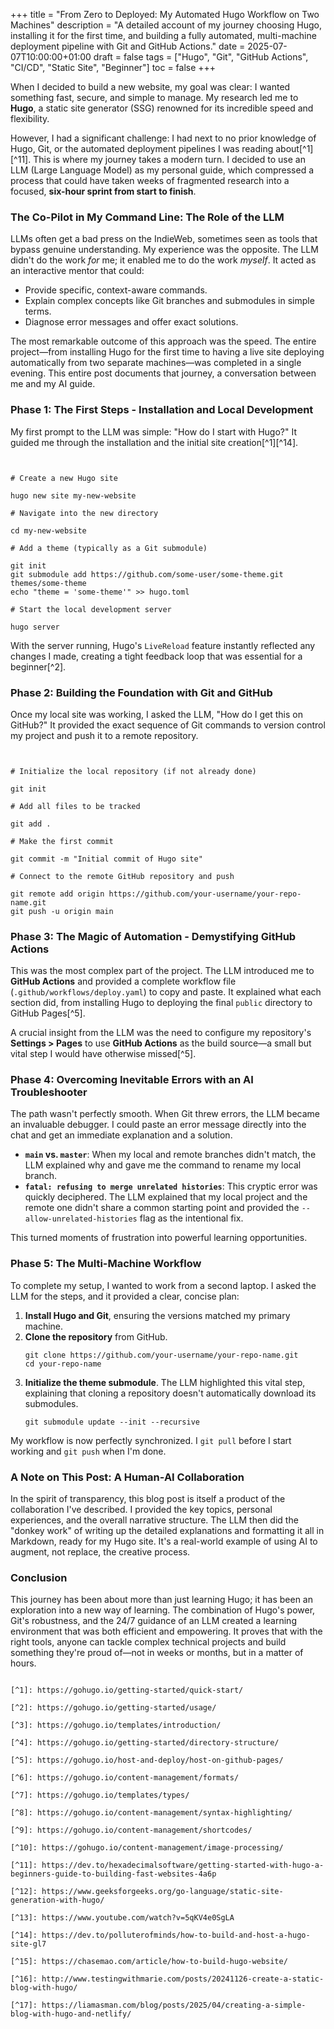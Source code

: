 +++
title = "From Zero to Deployed: My Automated Hugo Workflow on Two Machines"
description = "A detailed account of my journey choosing Hugo, installing it for the first time, and building a fully automated, multi-machine deployment pipeline with Git and GitHub Actions."
date = 2025-07-07T10:00:00+01:00
draft = false
tags = ["Hugo", "Git", "GitHub Actions", "CI/CD", "Static Site", "Beginner"]
toc = false
+++

When I decided to build a new website, my goal was clear: I wanted something fast, secure, and simple to manage. My research led me to **Hugo**, a static site generator (SSG) renowned for its incredible speed and flexibility.

However, I had a significant challenge: I had next to no prior knowledge of Hugo, Git, or the automated deployment pipelines I was reading about[^1][^11]. This is where my journey takes a modern turn. I decided to use an LLM (Large Language Model) as my personal guide, which compressed a process that could have taken weeks of fragmented research into a focused, **six-hour sprint from start to finish**.

### The Co-Pilot in My Command Line: The Role of the LLM

LLMs often get a bad press on the IndieWeb, sometimes seen as tools that bypass genuine understanding. My experience was the opposite. The LLM didn't do the work *for* me; it enabled me to do the work *myself*. It acted as an interactive mentor that could:

*   Provide specific, context-aware commands.
*   Explain complex concepts like Git branches and submodules in simple terms.
*   Diagnose error messages and offer exact solutions.

The most remarkable outcome of this approach was the speed. The entire project—from installing Hugo for the first time to having a live site deploying automatically from two separate machines—was completed in a single evening. This entire post documents that journey, a conversation between me and my AI guide.

### Phase 1: The First Steps - Installation and Local Development

My first prompt to the LLM was simple: "How do I start with Hugo?" It guided me through the installation and the initial site creation[^1][^14].

```


# Create a new Hugo site

hugo new site my-new-website

# Navigate into the new directory

cd my-new-website

# Add a theme (typically as a Git submodule)

git init
git submodule add https://github.com/some-user/some-theme.git themes/some-theme
echo "theme = 'some-theme'" >> hugo.toml

# Start the local development server

hugo server

```

With the server running, Hugo's `LiveReload` feature instantly reflected any changes I made, creating a tight feedback loop that was essential for a beginner[^2].

### Phase 2: Building the Foundation with Git and GitHub

Once my local site was working, I asked the LLM, "How do I get this on GitHub?" It provided the exact sequence of Git commands to version control my project and push it to a remote repository.

```


# Initialize the local repository (if not already done)

git init

# Add all files to be tracked

git add .

# Make the first commit

git commit -m "Initial commit of Hugo site"

# Connect to the remote GitHub repository and push

git remote add origin https://github.com/your-username/your-repo-name.git
git push -u origin main

```

### Phase 3: The Magic of Automation - Demystifying GitHub Actions

This was the most complex part of the project. The LLM introduced me to **GitHub Actions** and provided a complete workflow file (`.github/workflows/deploy.yaml`) to copy and paste. It explained what each section did, from installing Hugo to deploying the final `public` directory to GitHub Pages[^5].

A crucial insight from the LLM was the need to configure my repository's **Settings > Pages** to use **GitHub Actions** as the build source—a small but vital step I would have otherwise missed[^5].

### Phase 4: Overcoming Inevitable Errors with an AI Troubleshooter

The path wasn't perfectly smooth. When Git threw errors, the LLM became an invaluable debugger. I could paste an error message directly into the chat and get an immediate explanation and a solution.

*   **`main` vs. `master`**: When my local and remote branches didn't match, the LLM explained why and gave me the command to rename my local branch.
*   **`fatal: refusing to merge unrelated histories`**: This cryptic error was quickly deciphered. The LLM explained that my local project and the remote one didn't share a common starting point and provided the `--allow-unrelated-histories` flag as the intentional fix.

This turned moments of frustration into powerful learning opportunities.

### Phase 5: The Multi-Machine Workflow

To complete my setup, I wanted to work from a second laptop. I asked the LLM for the steps, and it provided a clear, concise plan:
1.  **Install Hugo and Git**, ensuring the versions matched my primary machine.
2.  **Clone the repository** from GitHub.
    ```
    git clone https://github.com/your-username/your-repo-name.git
    cd your-repo-name
    ```
3.  **Initialize the theme submodule**. The LLM highlighted this vital step, explaining that cloning a repository doesn't automatically download its submodules.
    ```
    git submodule update --init --recursive
    ```

My workflow is now perfectly synchronized. I `git pull` before I start working and `git push` when I'm done.

### A Note on This Post: A Human-AI Collaboration

In the spirit of transparency, this blog post is itself a product of the collaboration I've described. I provided the key topics, personal experiences, and the overall narrative structure. The LLM then did the "donkey work" of writing up the detailed explanations and formatting it all in Markdown, ready for my Hugo site. It's a real-world example of using AI to augment, not replace, the creative process.

### Conclusion

This journey has been about more than just learning Hugo; it has been an exploration into a new way of learning. The combination of Hugo's power, Git's robustness, and the 24/7 guidance of an LLM created a learning environment that was both efficient and empowering. It proves that with the right tools, anyone can tackle complex technical projects and build something they're proud of—not in weeks or months, but in a matter of hours.
```

[^1]: https://gohugo.io/getting-started/quick-start/

[^2]: https://gohugo.io/getting-started/usage/

[^3]: https://gohugo.io/templates/introduction/

[^4]: https://gohugo.io/getting-started/directory-structure/

[^5]: https://gohugo.io/host-and-deploy/host-on-github-pages/

[^6]: https://gohugo.io/content-management/formats/

[^7]: https://gohugo.io/templates/types/

[^8]: https://gohugo.io/content-management/syntax-highlighting/

[^9]: https://gohugo.io/content-management/shortcodes/

[^10]: https://gohugo.io/content-management/image-processing/

[^11]: https://dev.to/hexadecimalsoftware/getting-started-with-hugo-a-beginners-guide-to-building-fast-websites-4a6p

[^12]: https://www.geeksforgeeks.org/go-language/static-site-generation-with-hugo/

[^13]: https://www.youtube.com/watch?v=5qKV4e0SgLA

[^14]: https://dev.to/polluterofminds/how-to-build-and-host-a-hugo-site-gl7

[^15]: https://chasemao.com/article/how-to-build-hugo-website/

[^16]: http://www.testingwithmarie.com/posts/20241126-create-a-static-blog-with-hugo/

[^17]: https://liamasman.com/blog/posts/2025/04/creating-a-simple-blog-with-hugo-and-netlify/

